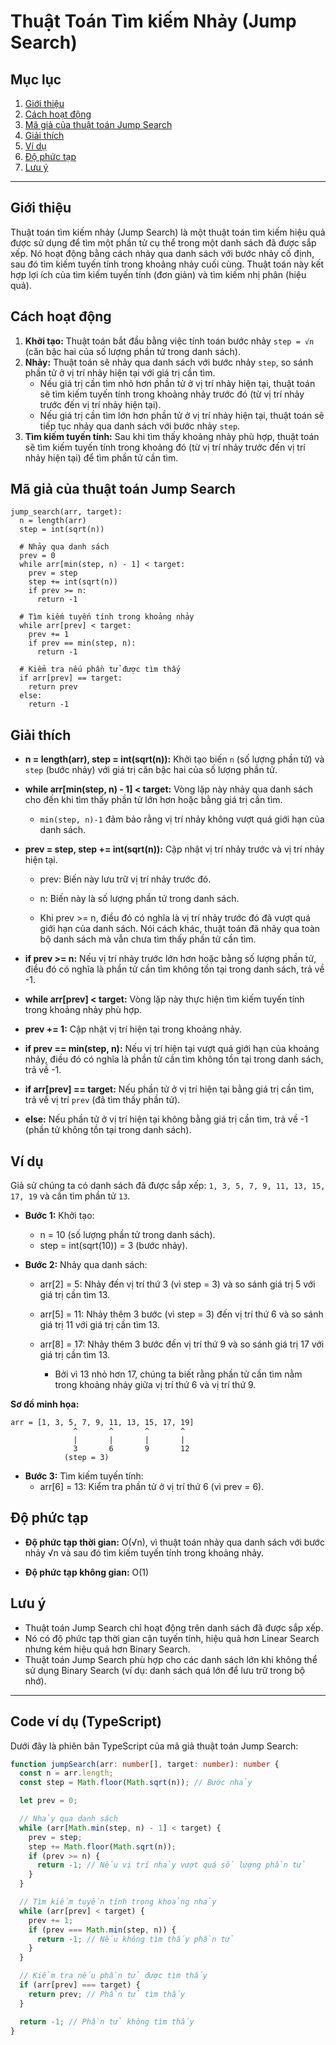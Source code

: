 # Thuật Toán Tìm kiếm Nhảy (Jump Search)

## Mục lục

1. [Giới thiệu](#giới-thiệu)
2. [Cách hoạt động](#cách-hoạt-động)
3. [Mã giả của thuật toán Jump Search](#mã-giả-của-thuật-toán-jump-search)
4. [Giải thích](#giải-thích)
5. [Ví dụ](#ví-dụ)
6. [Độ phức tạp](#độ-phức-tạp)
7. [Lưu ý](#lưu-ý)

---

## Giới thiệu

Thuật toán tìm kiếm nhảy (Jump Search) là một thuật toán tìm kiếm hiệu quả được sử dụng để tìm một phần tử cụ thể trong một danh sách đã được sắp xếp. Nó hoạt động bằng cách nhảy qua danh sách với bước nhảy cố định, sau đó tìm kiếm tuyến tính trong khoảng nhảy cuối cùng. Thuật toán này kết hợp lợi ích của tìm kiếm tuyến tính (đơn giản) và tìm kiếm nhị phân (hiệu quả).

## Cách hoạt động

1. **Khởi tạo:** Thuật toán bắt đầu bằng việc tính toán bước nhảy `step = √n` (căn bậc hai của số lượng phần tử trong danh sách).
2. **Nhảy:** Thuật toán sẽ nhảy qua danh sách với bước nhảy `step`, so sánh phần tử ở vị trí nhảy hiện tại với giá trị cần tìm.
   - Nếu giá trị cần tìm nhỏ hơn phần tử ở vị trí nhảy hiện tại, thuật toán sẽ tìm kiếm tuyến tính trong khoảng nhảy trước đó (từ vị trí nhảy trước đến vị trí nhảy hiện tại).
   - Nếu giá trị cần tìm lớn hơn phần tử ở vị trí nhảy hiện tại, thuật toán sẽ tiếp tục nhảy qua danh sách với bước nhảy `step`.
3. **Tìm kiếm tuyến tính:** Sau khi tìm thấy khoảng nhảy phù hợp, thuật toán sẽ tìm kiếm tuyến tính trong khoảng đó (từ vị trí nhảy trước đến vị trí nhảy hiện tại) để tìm phần tử cần tìm.

## Mã giả của thuật toán Jump Search

```
jump_search(arr, target):
  n = length(arr)
  step = int(sqrt(n))

  # Nhảy qua danh sách
  prev = 0
  while arr[min(step, n) - 1] < target:
    prev = step
    step += int(sqrt(n))
    if prev >= n:
      return -1

  # Tìm kiếm tuyến tính trong khoảng nhảy
  while arr[prev] < target:
    prev += 1
    if prev == min(step, n):
      return -1

  # Kiểm tra nếu phần tử được tìm thấy
  if arr[prev] == target:
    return prev
  else:
    return -1
```

## Giải thích

- **n = length(arr), step = int(sqrt(n)):** Khởi tạo biến `n` (số lượng phần tử) và `step` (bước nhảy) với giá trị căn bậc hai của số lượng phần tử.

- **while arr[min(step, n) - 1] < target:** Vòng lặp này nhảy qua danh sách cho đến khi tìm thấy phần tử lớn hơn hoặc bằng giá trị cần tìm.

  - `min(step, n)-1` đảm bảo rằng vị trí nhảy không vượt quá giới hạn của danh sách.

- **prev = step, step += int(sqrt(n)):** Cập nhật vị trí nhảy trước và vị trí nhảy hiện tại.

  - prev: Biến này lưu trữ vị trí nhảy trước đó.

  - n: Biến này là số lượng phần tử trong danh sách.

  - Khi prev >= n, điều đó có nghĩa là vị trí nhảy trước đó đã vượt quá giới hạn của danh sách. Nói cách khác, thuật toán đã nhảy qua toàn bộ danh sách mà vẫn chưa tìm thấy phần tử cần tìm.

- **if prev >= n:** Nếu vị trí nhảy trước lớn hơn hoặc bằng số lượng phần tử, điều đó có nghĩa là phần tử cần tìm không tồn tại trong danh sách, trả về -1.

- **while arr[prev] < target:** Vòng lặp này thực hiện tìm kiếm tuyến tính trong khoảng nhảy phù hợp.

- **prev += 1:** Cập nhật vị trí hiện tại trong khoảng nhảy.

- **if prev == min(step, n):** Nếu vị trí hiện tại vượt quá giới hạn của khoảng nhảy, điều đó có nghĩa là phần tử cần tìm không tồn tại trong danh sách, trả về -1.

- **if arr[prev] == target:** Nếu phần tử ở vị trí hiện tại bằng giá trị cần tìm, trả về vị trí `prev` (đã tìm thấy phần tử).

- **else:** Nếu phần tử ở vị trí hiện tại không bằng giá trị cần tìm, trả về -1 (phần tử không tồn tại trong danh sách).

## Ví dụ

Giả sử chúng ta có danh sách đã được sắp xếp: `1, 3, 5, 7, 9, 11, 13, 15, 17, 19` và cần tìm phần tử `13`.

- **Bước 1:** Khởi tạo:

  - n = 10 (số lượng phần tử trong danh sách).
  - step = int(sqrt(10)) = 3 (bước nhảy).

- **Bước 2:** Nhảy qua danh sách:

  - arr[2] = 5: Nhảy đến vị trí thứ 3 (vì step = 3) và so sánh giá trị 5 với giá trị cần tìm 13.

  - arr[5] = 11: Nhảy thêm 3 bước (vì step = 3) đến vị trí thứ 6 và so sánh giá trị 11 với giá trị cần tìm 13.

  - arr[8] = 17: Nhảy thêm 3 bước đến vị trí thứ 9 và so sánh giá trị 17 với giá trị cần tìm 13.

    - Bởi vì 13 nhỏ hơn 17, chúng ta biết rằng phần tử cần tìm nằm trong khoảng nhảy giữa vị trí thứ 6 và vị trí thứ 9.

**Sơ đồ minh họa:**

```
arr = [1, 3, 5, 7, 9, 11, 13, 15, 17, 19]
              ^       ^       ^       ^
              |       |       |       |
              3       6       9       12
            (step = 3)
```

- **Bước 3:** Tìm kiếm tuyến tính:
  - arr[6] = 13: Kiểm tra phần tử ở vị trí thứ 6 (vì prev = 6).

## Độ phức tạp

- **Độ phức tạp thời gian:** O(√n), vì thuật toán nhảy qua danh sách với bước nhảy √n và sau đó tìm kiếm tuyến tính trong khoảng nhảy.

- **Độ phức tạp không gian:** O(1)

## Lưu ý

- Thuật toán Jump Search chỉ hoạt động trên danh sách đã được sắp xếp.
- Nó có độ phức tạp thời gian cận tuyến tính, hiệu quả hơn Linear Search nhưng kém hiệu quả hơn Binary Search.
- Thuật toán Jump Search phù hợp cho các danh sách lớn khi không thể sử dụng Binary Search (ví dụ: danh sách quá lớn để lưu trữ trong bộ nhớ).

---

## Code ví dụ (TypeScript)

Dưới đây là phiên bản TypeScript của mã giả thuật toán Jump Search:

```typescript
function jumpSearch(arr: number[], target: number): number {
  const n = arr.length;
  const step = Math.floor(Math.sqrt(n)); // Bước nhảy

  let prev = 0;

  // Nhảy qua danh sách
  while (arr[Math.min(step, n) - 1] < target) {
    prev = step;
    step += Math.floor(Math.sqrt(n));
    if (prev >= n) {
      return -1; // Nếu vị trí nhảy vượt quá số lượng phần tử
    }
  }

  // Tìm kiếm tuyến tính trong khoảng nhảy
  while (arr[prev] < target) {
    prev += 1;
    if (prev === Math.min(step, n)) {
      return -1; // Nếu không tìm thấy phần tử
    }
  }

  // Kiểm tra nếu phần tử được tìm thấy
  if (arr[prev] === target) {
    return prev; // Phần tử tìm thấy
  }

  return -1; // Phần tử không tìm thấy
}
```
